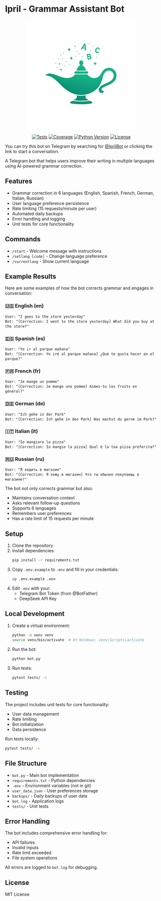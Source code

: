 # Ipril - Grammar Assistant Bot

<p align="center"><img src="https://raw.githubusercontent.com/imansprn/ipril/main/assets/logo.png" width="360"></p>

<p align="center">
  <a href="https://github.com/imansprn/ipril/actions/workflows/bot.yml"><img src="https://github.com/imansprn/ipril/actions/workflows/bot.yml/badge.svg" alt="Tests"></img></a>
  <a href="https://codecov.io/gh/imansprn/ipril"><img src="https://codecov.io/gh/imansprn/ipril/branch/main/graph/badge.svg" alt="Coverage"></img></a>
  <a href="https://www.python.org/downloads/"><img src="https://img.shields.io/badge/python-3.10-blue.svg" alt="Python Version"></img></a>
  <a href="https://opensource.org/licenses/MIT"><img src="https://img.shields.io/badge/License-MIT-yellow.svg" alt="License"></img></a>
</p>

You can try this bot on Telegram by searching for [@IprilBot](https://t.me/IprilBot) or clicking the link to start a conversation.

A Telegram bot that helps users improve their writing in multiple languages using AI-powered grammar correction.

## Features

- Grammar correction in 6 languages (English, Spanish, French, German, Italian, Russian)
- User language preference persistence
- Rate limiting (15 requests/minute per user)
- Automated daily backups
- Error handling and logging
- Unit tests for core functionality

## Commands

- `/start` - Welcome message with instructions
- `/setlang [code]` - Change language preference
- `/currentlang` - Show current language

## Example Results

Here are some examples of how the bot corrects grammar and engages in conversation:

### 🇺🇸 English (en)
```
User: "I goes to the store yesterday"
Bot: "[Correction: I went to the store yesterday] What did you buy at the store?"
```

### 🇪🇸 Spanish (es)
```
User: "Yo ir al parque mañana"
Bot: "[Correction: Yo iré al parque mañana] ¿Qué te gusta hacer en el parque?"
```

### 🇫🇷 French (fr)
```
User: "Je mange un pomme"
Bot: "[Correction: Je mange une pomme] Aimes-tu les fruits en général?"
```

### 🇩🇪 German (de)
```
User: "Ich gehe in der Park"
Bot: "[Correction: Ich gehe in den Park] Was machst du gerne im Park?"
```

### 🇮🇹 Italian (it)
```
User: "Io mangiare la pizza"
Bot: "[Correction: Io mangio la pizza] Qual è la tua pizza preferita?"
```

### 🇷🇺 Russian (ru)
```
User: "Я ходить в магазин"
Bot: "[Correction: Я хожу в магазин] Что ты обычно покупаешь в магазине?"
```

The bot not only corrects grammar but also:
- Maintains conversation context
- Asks relevant follow-up questions
- Supports 6 languages
- Remembers user preferences
- Has a rate limit of 15 requests per minute

## Setup

1. Clone the repository
2. Install dependencies:
   ```bash
   pip install -r requirements.txt
   ```
3. Copy `.env.example` to `.env` and fill in your credentials:
   ```bash
   cp .env.example .env
   ```
4. Edit `.env` with your:
   - Telegram Bot Token (from @BotFather)
   - DeepSeek API Key

## Local Development

1. Create a virtual environment:
   ```bash
   python -m venv venv
   source venv/bin/activate  # On Windows: venv\Scripts\activate
   ```

2. Run the bot:
   ```bash
   python bot.py
   ```

3. Run tests:
   ```bash
   pytest tests/ -v
   ```

## Testing

The project includes unit tests for core functionality:
- User data management
- Rate limiting
- Bot initialization
- Data persistence

Run tests locally:
```bash
pytest tests/ -v
```

## File Structure

- `bot.py` - Main bot implementation
- `requirements.txt` - Python dependencies
- `.env` - Environment variables (not in git)
- `user_data.json` - User preferences storage
- `backups/` - Daily backups of user data
- `bot.log` - Application logs
- `tests/` - Unit tests

## Error Handling

The bot includes comprehensive error handling for:
- API failures
- Invalid inputs
- Rate limit exceeded
- File system operations

All errors are logged to `bot.log` for debugging.

## License

MIT License 